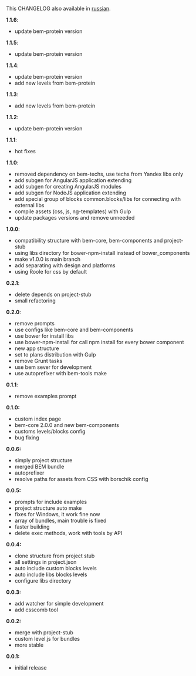 This CHANGELOG also available in [russian](https://github.com/verybigman/generator-bem/blob/master/CHANGELOG.ru.md).

__1.1.6__:

- update bem-protein version

__1.1.5__:

- update bem-protein version

__1.1.4__:

- update bem-protein version
- add new levels from bem-protein

__1.1.3__:

- add new levels from bem-protein

__1.1.2__:

- update bem-protein version

__1.1.1__:

- hot fixes

__1.1.0__:

- removed dependency on bem-techs, use techs from Yandex libs only
- add subgen for AngularJS application extending
- add subgen for creating AngularJS modules
- add subgen for NodeJS application extending
- add special group of blocks common.blocks/libs for connecting with external libs
- compile assets (css, js, ng-templates) with Gulp
- update packages versions and remove unneeded

__1.0.0__:

- compatibility structure with bem-core, bem-components and project-stub
- using libs directory for bower-npm-install instead of bower_components
- make v1.0.0 is main branch
- add separating with design and platforms
- using Roole for css by default

__0.2.1__:

- delete depends on project-stub
- small refactoring

__0.2.0__:

- remove prompts
- use configs like bem-core and bem-components
- use bower for install libs
- use bower-npm-install for call npm install for every bower component
- new app structure
- set to plans distribution with Gulp
- remove Grunt tasks
- use bem sever for development
- use autoprefixer with bem-tools make

__0.1.1__:

- remove examples prompt

__0.1.0:__

- custom index page
- bem-core 2.0.0 and new bem-components
- customs levels/blocks config
- bug fixing

__0.0.6:__

- simply project structure
- merged BEM bundle
- autoprefixer
- resolve paths for assets from CSS with borschik config

__0.0.5:__

- prompts for include examples
- project structure auto make
- fixes for Windows, it work fine now
- array of bundles, main trouble is fixed
- faster building
- delete exec methods, work with tools by API

__0.0.4:__

- clone structure from project stub
- all settings in project.json
- auto include custom blocks levels
- auto include libs blocks levels
- configure libs directory

__0.0.3:__

- add watcher for simple development
- add csscomb tool

__0.0.2:__

- merge with project-stub
- custom level.js for bundles
- more stable

__0.0.1:__

- initial release
